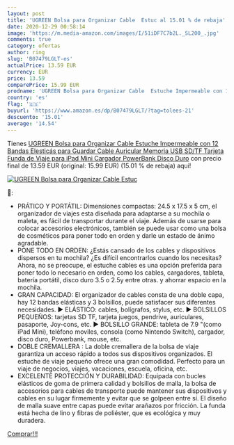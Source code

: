 ```yaml
---
layout: post
title: 'UGREEN Bolsa para Organizar Cable  Estuc al 15.01 % de rebaja'
date: 2020-12-29 00:58:14
image: 'https://m.media-amazon.com/images/I/51iDF7C7b2L._SL200_.jpg'
comments: true
category: ofertas
author: ring
slug: 'B07479LGLT-es'
actualPrice: 13.59 EUR
currency: EUR
price: 13.59
comparePrice: 15.99 EUR
prodname: 'UGREEN Bolsa para Organizar Cable  Estuche Impermeable con 12 Bandas Elesticás para Guardar Cable  Auricular  Memoria USB  SD/TF Tarjeta  Funda de Viaje para iPad Mini  Cargador  PowerBank  Disco Duro'
country: 'es'
flag: '🇪🇸'
buyurl: 'https://www.amazon.es/dp/B07479LGLT/?tag=tolees-21'
descuento: '15.01'
average: '14.54'
---
```


Tienes [UGREEN Bolsa para Organizar Cable  Estuche Impermeable con 12 Bandas Elesticás para Guardar Cable  Auricular  Memoria USB  SD/TF Tarjeta  Funda de Viaje para iPad Mini  Cargador  PowerBank  Disco Duro](https://www.amazon.es/dp/B07479LGLT/?tag=tolees-21) con precio final de  13.59 EUR (original: 15.99 EUR) (15.01 %  de rebaja) aqui!

[![UGREEN Bolsa para Organizar Cable  Estuc](https://m.media-amazon.com/images/I/51iDF7C7b2L._SL200_.jpg)](https://www.amazon.es/dp/B07479LGLT/?tag=tolees-21)

🔎:

- PRÁTICO Y PORTÁTIL: Dimensiones compactas: 24.5 x 17.5 x 5 cm, el organizador de viajes esta diseñada para adaptarse a su mochila o maleta, es fácil de transportar durante el viaje. Además de usarse para colocar accesorios electrónicos, también se puede usar como una bolsa de cosméticos para poner todo en orden y darle un estado de ánimo agradable.
- PONE TODO EN ORDEN: ¿Estás cansado de los cables y dispositivos dispersos en tu mochila? ¿Es difícil encontrarlos cuando los necesitas? Ahora, no se preocupe, el estuche cables es una opción preferida para poner todo lo necesario en orden, como los cables, cargadores, tableta, batería portátil, disco duro 3.5 o 2.5y entre otras. y ahorrar espacio en la mochila.
- GRAN CAPACIDAD: El organizador de cables consta de una doble capa, hay 12 bandas elásticas y 3 bolsillos, puede satisfacer sus diferentes necesidades. ▶ ELÁSTICO: cables, bolígrafos, stylus, etc. ▶ BOLSILLOS PEQUEÑOS: tarjetas SD TF, tarjeta juegos, pendrive, auriculares, pasaporte, Joy-cons, etc. ▶ BOLSILLO GRANDE: tableta de 7.9 "(como iPad Mini), teléfono moviles, consola (como Nintendo Switch), cargador, disco duro, Powerbank, mouse, etc.
- DOBLE CREMALLERA : La doble cremallera de la bolsa de viaje garantiza un acceso rápido a todos sus dispositivos organizados. El estuche de viaje pequeño ofrece una gran comodidad. Perfecto para un viaje de negocios, viajes, vacaciones, escuela, oficina, etc.
- EXCELENTE PROTECCIÓN Y DURABILIDAD: Equipada con bucles elásticos de goma de primera calidad y bolsillos de malla, la bolsa de accesorios para cables de transporte puede mantener sus dispositivos y cables en su lugar firmemente y evitar que se golpeen entre sí. El diseño de malla suave entre capas puede evitar arañazos por fricción. La funda está hecha de lino y fibras de poliéster, que es ecológica y muy duradera.

[Comprar!!!](https://www.amazon.es/dp/B07479LGLT/?tag=tolees-21)
